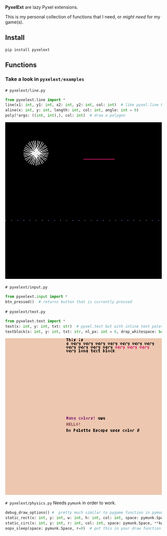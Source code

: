 **PyxelExt** are lazy Pyxel extensions.

This is my personal collection of functions that I need, or _might need_ for my game(s).

## Install

    pip install pyxelext
    
## Functions

### Take a look in `pyxelext/examples`

`# pyxelext/line.py`
```python
from pyxelext.line import *
line(x1: int, y1: int, x2: int, y2: int, col: int)  # like pyxel.line but returns length of the line in pixel
aline(x: int, y: int, length: int, col: int, angle: int = 0)
poly(*args: ((int, int),), col: int)  # draw a polygon
```

![draw aline in action](pyxelext/examples/images/draw_aline.gif "draw aline in action")

`# pyxelext/input.py`
```python
from pyxelext.input import *
btn_pressed()  # returns button that is currently pressed
```

`# pyxelext/text.py`
```python
from pyxelext.text import *
text(x: int, y: int, txt: str)  # pyxel.text but with inline text palette support
textblock(x: int, y: int, txt: str, nl_px: int = 6, drop_whitespace: bool = True)  # Text block with screen wrap
```

![text in action](pyxelext/examples/images/text.gif "text in action")

`# pyxelext/physics.py`
Needs `pymunk` in order to work.
```python
debug_draw_options() #  pretty much similar to pygame function in pymunk.
static_rect(x: int, y: int, w: int, h: int, col: int, space: pymunk.Space, **kwargs)  # static rectangle from pyxel
static_circ(x: int, y: int, r: int, col: int, space: pymunk.Space, **kwargs)  # static circle
oopv_sleep(space: pymunk.Space, r=0)  # put this in your draw function so bodies in space will be inactive once they've left the pyxel screen
```
